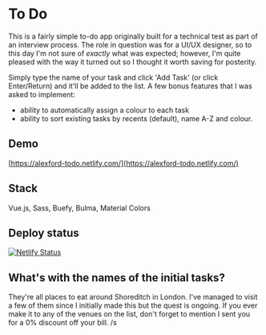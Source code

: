 # To Do

This is a fairly simple to-do app originally built for a technical test as part of an interview process. The role in question was for a UI/UX designer, so to this day I'm not sure of *exactly* what was expected; however, I'm quite pleased with the way it turned out so I thought it worth saving for posterity.

Simply type the name of your task and click 'Add Task' (or click Enter/Return) and it'll be added to the list. A few bonus features that I was asked to implement:

- ability to automatically assign a colour to each task
- ability to sort existing tasks by recents (default), name A-Z and colour.

## Demo
[https://alexford-todo.netlify.com/](https://alexford-todo.netlify.com/)

## Stack
Vue.js, Sass, Buefy, Bulma, Material Colors

## Deploy status

[![Netlify Status](https://api.netlify.com/api/v1/badges/80765a97-211c-411d-890d-9ceb68f704e0/deploy-status)](https://app.netlify.com/sites/alexford-todo/deploys)

## What's with the names of the initial tasks?
They're all places to eat around Shoreditch in London. I've managed to visit a few of them since I initially made this but the quest is ongoing. If you ever make it to any of the venues on the list, don't forget to mention I sent you for a 0% discount off your bill. /s